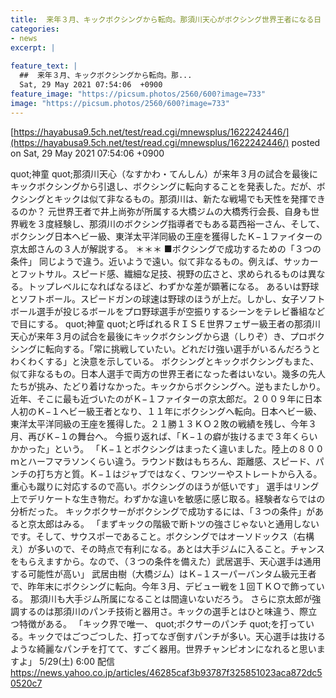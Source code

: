 ```yaml
---
title:  来年３月、キックボクシングから転向。那須川天心がボクシング世界王者になる日  
categories:
- news
excerpt: |
  
feature_text: |
  ##  来年３月、キックボクシングから転向。那...
  Sat, 29 May 2021 07:54:06  +0900
feature_image: "https://picsum.photos/2560/600?image=733"
image: "https://picsum.photos/2560/600?image=733"
---
```


[https://hayabusa9.5ch.net/test/read.cgi/mnewsplus/1622242446/](https://hayabusa9.5ch.net/test/read.cgi/mnewsplus/1622242446/)
posted on Sat, 29 May 2021 07:54:06  +0900

<!--more-->

quot;神童 quot;那須川天心（なすかわ・てんしん）が来年３月の試合を最後にキックボクシングから引退し、ボクシングに転向することを発表した。だが、ボクシングとキックは似て非なるもの。那須川は、新たな戦場でも天性を発揮できるのか？ 元世界王者で井上尚弥が所属する大橋ジムの大橋秀行会長、自身も世界戦を３度経験し、那須川のボクシング指導者でもある葛西裕一さん、そして、ボクシング日本ヘビー級、東洋太平洋同級の王座を獲得したＫ−１ファイターの京太郎さんの３人が解説する。 ＊＊＊ ■ボクシングで成功するための「３つの条件」 同じようで違う。近いようで遠い。似て非なるもの。例えば、サッカーとフットサル。スピード感、繊細な足技、視野の広さと、求められるものは異なる。トップレベルになればなるほど、わずかな差が顕著になる。 あるいは野球とソフトボール。スピードガンの球速は野球のほうが上だ。しかし、女子ソフトボール選手が投じるボールをプロ野球選手が空振りするシーンをテレビ番組などで目にする。 quot;神童 quot;と呼ばれるＲＩＳＥ世界フェザー級王者の那須川天心が来年３月の試合を最後にキックボクシングから退（しりぞ）き、プロボクシングに転向する。「常に挑戦していたい。どれだけ強い選手がいるんだろうとわくわくする」と決意を示している。 ボクシングとキックボクシングもまた、似て非なるもの。日本人選手で両方の世界王者になった者はいない。幾多の先人たちが挑み、たどり着けなかった。キックからボクシングへ。逆もまたしかり。 近年、そこに最も近づいたのがＫ−１ファイターの京太郎だ。２００９年に日本人初のＫ−１ヘビー級王者となり、１１年にボクシングへ転向。日本ヘビー級、東洋太平洋同級の王座を獲得した。２１勝１３ＫＯ２敗の戦績を残し、今年３月、再びＫ−１の舞台へ。 今振り返れば、「Ｋ−１の癖が抜けるまで３年くらいかかった」という。 「Ｋ−１とボクシングはまったく違いました。陸上の８００ｍとハーフマラソンくらい違う。ラウンド数はもちろん、距離感、スピード、パンチの打ち方と質。Ｋ−１はジャブではなく、ワンツーやストレートから入る。重心も蹴りに対応するので高い。ボクシングのほうが低いです」 選手はリング上でデリケートな生き物だ。わずかな違いを敏感に感じ取る。経験者ならではの分析だった。 キックボクサーがボクシングで成功するには、「３つの条件」があると京太郎はみる。 「まずキックの階級で断トツの強さじゃないと通用しないです。そして、サウスポーであること。ボクシングではオーソドックス（右構え）が多いので、その時点で有利になる。あとは大手ジムに入ること。チャンスをもらえますから。なので、（３つの条件を備えた）武居選手、天心選手は通用する可能性が高い」 武居由樹（大橋ジム）はＫ−１スーパーバンタム級元王者で、昨年末にボクシングに転向。今年３月、デビュー戦を１回ＴＫＯで飾っている。 那須川も大手ジム所属になることは間違いないだろう。 さらに京太郎が強調するのは那須川のパンチ技術と器用さ。キックの選手とはひと味違う、際立つ特徴がある。 「キック界で唯一、 quot;ボクサーのパンチ quot;を打っている。キックではごつごつした、打ってなぎ倒すパンチが多い。天心選手は抜けるような綺麗なパンチを打てて、すごく器用。世界チャンピオンになれると思いますよ」 5/29(土) 6:00 配信 https://news.yahoo.co.jp/articles/46285caf3b93787f325851023aca872dc50520c7
